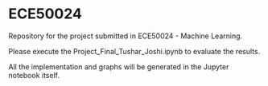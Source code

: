 # ECE50024
Repository for the project submitted in ECE50024 - Machine Learning.

Please execute the Project_Final_Tushar_Joshi.ipynb to evaluate the results.

All the implementation and graphs will be generated in the Jupyter notebook itself.
